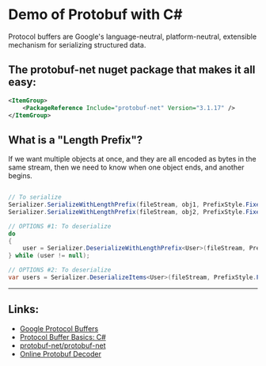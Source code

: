 # Demo of Protobuf with C#
Protocol buffers are Google's language-neutral, platform-neutral, extensible mechanism for serializing structured data.

## The **protobuf-net** nuget package that makes it all easy:

```xml
<ItemGroup>
    <PackageReference Include="protobuf-net" Version="3.1.17" />
</ItemGroup>
```

## What is a "Length Prefix"?
If we want multiple objects at once, and they are all encoded as bytes in the same stream, then we need to know when one object ends, and another begins. 

```csharp

// To serialize
Serializer.SerializeWithLengthPrefix(fileStream, obj1, PrefixStyle.Fixed32);
Serializer.SerializeWithLengthPrefix(fileStream, obj2, PrefixStyle.Fixed32);

// OPTIONS #1: To deserialize
do
{
    user = Serializer.DeserializeWithLengthPrefix<User>(fileStream, PrefixStyle.Fixed32);
} while (user != null);

// OPTIONS #2: To deserialize
var users = Serializer.DeserializeItems<User>(fileStream, PrefixStyle.Fixed32, -1)

```

---
## Links:
- [Google Protocol Buffers](https://developers.google.com/protocol-buffers)
- [Protocol Buffer Basics: C#](https://developers.google.com/protocol-buffers/docs/csharptutorial)
- [protobuf-net/protobuf-net](https://github.com/protobuf-net/protobuf-net)
- [Online Protobuf Decoder](https://protogen.marcgravell.com/decode)